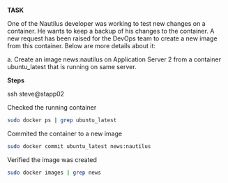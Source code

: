 **TASK**

One of the Nautilus developer was working to test new changes on a container. He wants to keep a backup of his changes to the container. A new request has been raised for the DevOps team to create a new image from this container. Below are more details about it:

a. Create an image news:nautilus on Application Server 2 from a container ubuntu_latest that is running on same server.


**Steps**

ssh steve@stapp02


Checked the running container

```bash
sudo docker ps | grep ubuntu_latest
```

Commited the container to a new image

```bash
sudo docker commit ubuntu_latest news:nautilus
```

Verified the image was created

```bash
sudo docker images | grep news
```
